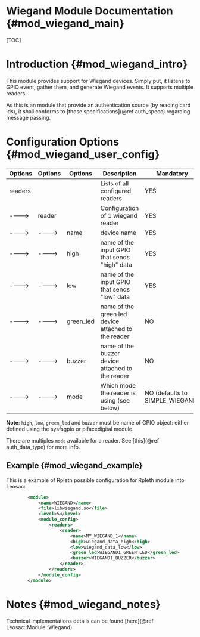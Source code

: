 Wiegand Module Documentation {#mod_wiegand_main}
================================================

[TOC]

Introduction {#mod_wiegand_intro}
=================================

This module provides support for Wiegand devices. Simply put, it listens to GPIO event,
gather them, and generate Wiegand events. It supports multiple readers.

As this is an module that provide an authentication source (by reading card ids), it shall
conforms to [those specifications](@ref auth_specc) regarding message passing.

Configuration Options {#mod_wiegand_user_config}
================================================

Options    | Options  | Options    | Description                                            | Mandatory
-----------|----------|------------|--------------------------------------------------------|-----------
readers    |          |            | Lists of all configured readers                        | YES
---->      | reader   |            | Configuration of 1 wiegand reader                      | YES
---->      | ---->    | name       | device name                                            | YES
---->      | ---->    | high       | name of the input GPIO that sends "high" data          | YES
---->      | ---->    | low        | name of the input GPIO that sends "low" data           | YES
---->      | ---->    | green_led  | name of the green led device attached to the reader    | NO
---->      | ---->    | buzzer     | name of the buzzer device attached to the reader       | NO
---->      | ---->    | mode       | Which mode the reader is using (see below)             | NO (defaults to SIMPLE_WIEGAND)

**Note**: `high`, `low`, `green_led` and `buzzer` must be name of GPIO object: either defined using
the sysfsgpio or pifacedigital module.

There are multiples `mode` available for a reader. See [this](@ref auth_data_type) for more info.

Example {#mod_wiegand_example}
------------------------------

This is a example of Rpleth possible configuration for Rpleth module into Leosac:

~~~~~~~~~~~~~~~~~~~~~~~~~~~~~~~~~~~~~~~~~~~~~~~~~~~.xml
        <module>
            <name>WIEGAND</name>
            <file>libwiegand.so</file>
            <level>5</level>
            <module_config>
                <readers>
                    <reader>
                        <name>MY_WIEGAND_1</name>
                        <high>wiegand_data_high</high>
                        <low>wiegand_data_low</low>
                        <green_led>WIEGAND1_GREEN_LED</green_led>
                        <buzzer>WIEGAND1_BUZZER</buzzer>
                    </reader>
                </readers>
            </module_config>
        </module>
~~~~~~~~~~~~~~~~~~~~~~~~~~~~~~~~~~~~~~~~~~~~~~~~~~~
            
Notes {#mod_wiegand_notes}
==========================

Technical implementations details can be found [here](@ref Leosac::Module::Wiegand).
